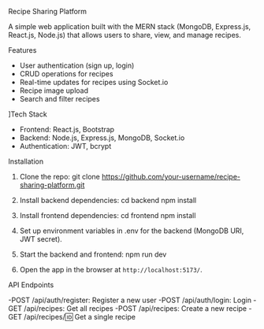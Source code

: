 Recipe Sharing Platform

A simple web application built with the MERN stack (MongoDB, Express.js, React.js, Node.js) that allows users to share, view, and manage recipes.

Features

- User authentication (sign up, login)
- CRUD operations for recipes
- Real-time updates for recipes using Socket.io
- Recipe image upload
- Search and filter recipes

]Tech Stack

- Frontend: React.js, Bootstrap
- Backend: Node.js, Express.js, MongoDB, Socket.io
- Authentication: JWT, bcrypt

Installation

1. Clone the repo:
   git clone https://github.com/your-username/recipe-sharing-platform.git

2. Install backend dependencies:
   cd backend
   npm install

3. Install frontend dependencies:
   cd frontend
   npm install

4. Set up environment variables in .env for the backend (MongoDB URI, JWT secret).

5. Start the backend and frontend:
   npm run dev

6. Open the app in the browser at `http://localhost:5173/`.

API Endpoints

-POST /api/auth/register: Register a new user
-POST /api/auth/login: Login
-GET /api/recipes: Get all recipes
-POST /api/recipes: Create a new recipe
-GET /api/recipes/:id: Get a single recipe


